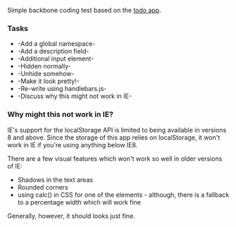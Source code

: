 Simple backbone coding test based on the [todo app](http://todomvc.com/).

### Tasks

* -Add a global namespace-
* -Add a description field-
 * -Additional input element-
 * -Hidden normally-
 * -Unhide somehow-
 * -Make it look pretty!-
* -Re-write using handlebars.js-
* -Discuss why this might not work in IE-

### Why might this not work in IE?

IE's support for the localStorage API is limited to being available in versions 8 and above. Since the storage of this app relies on localStorage, it won't work in IE if you're using anything below IE8.

There are a few visual features which won't work so well in older versions of IE:

* Shadows in the text areas
* Rounded corners
* using calc() in CSS for one of the elements - although, there is a fallback to a percentage width which will work fine

Generally, however, it should looks just fine.